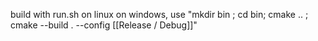 build with run.sh on linux
on windows, use "mkdir bin ; cd bin; cmake .. ; cmake --build . --config [[Release / Debug]]"
